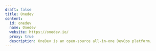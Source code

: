 ```yaml
---
draft: false
title: Onedev
content:
  id: onedev
  name: Onedev
  website: https://onedev.io/
  proxy: true
  description: OneDev is an open-source all-in-one DevOps platform.
---
```

